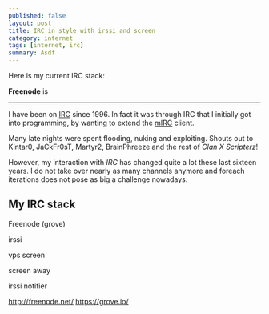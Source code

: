 ```yaml
---
published: false
layout: post
title: IRC in style with irssi and screen
category: internet
tags: [internet, irc]
summary: Asdf
---
```

Here is my current IRC stack:

**Freenode** is

---

I have been on [IRC](http://en.wikipedia.org/wiki/Internet_Relay_Chat) since 1996. In fact it was through IRC that I initially got into programming, by wanting to extend the [mIRC](http://www.mirc.com/) client.

Many late nights were spent flooding, nuking and exploiting. Shouts out to Kintar0, JaCkFr0sT, Martyr2, BrainPhreeze and the rest of *Clan X Scripterz*!

However, my interaction with *IRC* has changed quite a lot these last sixteen years. I do not take over nearly as many channels anymore and foreach iterations does not pose as big a challenge nowadays.

## My IRC stack

Freenode (grove)

irssi

vps screen

screen away

irssi notifier

http://freenode.net/
https://grove.io/
